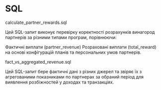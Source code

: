 # SQL

calculate_partner_rewards.sql

Цей SQL-запит виконує перевірку коректності розрахунків винагород партнерів за різними типами програм, порівнюючи:

Фактичні виплати (partner_revenue)
Розраховані виплати (total_reward) на основі конфігурацій планів та персональних умов партнерів.

fact_vs_aggregated_revenue.sql

Цей SQL-запит бере фактичні дані з різних джерел та звіряє їх з агрегованими показниками по партнерах за обраний період для виявлення розбіжностей у доходах та транзакціях.
